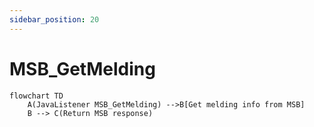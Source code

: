 ```yaml
---
sidebar_position: 20
---
```


# MSB_GetMelding

```mermaid
flowchart TD
    A(JavaListener MSB_GetMelding) -->B[Get melding info from MSB]
    B --> C(Return MSB response)
```